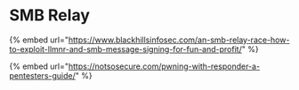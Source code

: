 # SMB Relay

{% embed url="https://www.blackhillsinfosec.com/an-smb-relay-race-how-to-exploit-llmnr-and-smb-message-signing-for-fun-and-profit/" %}

{% embed url="https://notsosecure.com/pwning-with-responder-a-pentesters-guide/" %}



